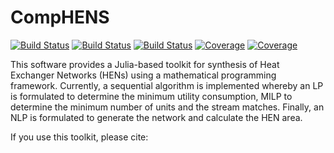 # CompHENS

[![Build Status](https://github.com/avinashresearch1/CompHENS.jl/actions/workflows/CI.yml/badge.svg?branch=main)](https://github.com/avinashresearch1/CompHENS.jl/actions/workflows/CI.yml?query=branch%3Amain)
[![Build Status](https://travis-ci.com/avinashresearch1/CompHENS.jl.svg?branch=main)](https://travis-ci.com/avinashresearch1/CompHENS.jl)
[![Build Status](https://ci.appveyor.com/api/projects/status/github/avinashresearch1/CompHENS.jl?svg=true)](https://ci.appveyor.com/project/avinashresearch1/CompHENS-jl)
[![Coverage](https://codecov.io/gh/avinashresearch1/CompHENS.jl/branch/main/graph/badge.svg)](https://codecov.io/gh/avinashresearch1/CompHENS.jl)
[![Coverage](https://coveralls.io/repos/github/avinashresearch1/CompHENS.jl/badge.svg?branch=main)](https://coveralls.io/github/avinashresearch1/CompHENS.jl?branch=main)

This software provides a Julia-based toolkit for synthesis of Heat Exchanger Networks (HENs) using a mathematical programming framework. Currently, a sequential algorithm is implemented whereby an LP is formulated to determine the minimum utility consumption, MILP to determine the minimum number of units and the stream matches. Finally, an NLP is formulated to generate the network and calculate the HEN area. 

If you use this toolkit, please cite:

